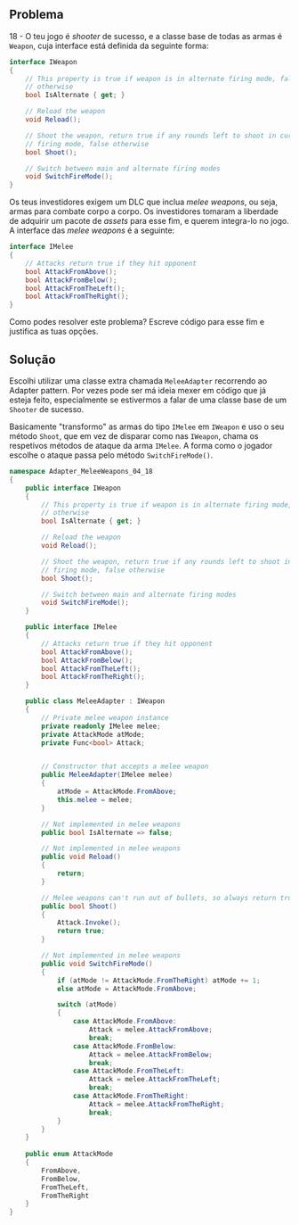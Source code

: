 ## Problema

18 - O teu jogo é _shooter_ de sucesso, e a classe base de todas as armas é
`Weapon`, cuja interface está definida da seguinte forma:

```cs
interface IWeapon
{
    // This property is true if weapon is in alternate firing mode, false
    // otherwise
    bool IsAlternate { get; }

    // Reload the weapon
    void Reload();

    // Shoot the weapon, return true if any rounds left to shoot in current
    // firing mode, false otherwise
    bool Shoot();

    // Switch between main and alternate firing modes
    void SwitchFireMode();
}
```

Os teus investidores exigem um DLC que inclua _melee weapons_, ou seja, armas
para combate corpo a corpo. Os investidores tomaram a liberdade de adquirir um
pacote de _assets_ para esse fim, e querem integra-lo no jogo. A interface das
_melee weapons_ é a seguinte:

```cs
interface IMelee
{
    // Attacks return true if they hit opponent
    bool AttackFromAbove();
    bool AttackFromBelow();
    bool AttackFromTheLeft();
    bool AttackFromTheRight();
}
```

Como podes resolver este problema? Escreve código para esse fim e justifica as
tuas opções.

## Solução

Escolhi utilizar uma classe extra chamada `MeleeAdapter` recorrendo ao Adapter pattern.
Por vezes pode ser má ideia mexer em código que já esteja feito, especialmente 
se estivermos a falar de uma classe base de um `Shooter` de sucesso.

Basicamente "transformo" as armas do tipo `IMelee` em `IWeapon` e uso o seu método
`Shoot`, que em vez de disparar como nas `IWeapon`, chama os respetivos métodos de
ataque da arma `IMelee`. A forma como o jogador escolhe o ataque passa pelo método
`SwitchFireMode()`.

```cs
namespace Adapter_MeleeWeapons_04_18
{
    public interface IWeapon
    {
        // This property is true if weapon is in alternate firing mode, false
        // otherwise
        bool IsAlternate { get; }

        // Reload the weapon
        void Reload();

        // Shoot the weapon, return true if any rounds left to shoot in current
        // firing mode, false otherwise
        bool Shoot();

        // Switch between main and alternate firing modes
        void SwitchFireMode();
    }

    public interface IMelee
    {
        // Attacks return true if they hit opponent
        bool AttackFromAbove();
        bool AttackFromBelow();
        bool AttackFromTheLeft();
        bool AttackFromTheRight();
    }

    public class MeleeAdapter : IWeapon
    {
        // Private melee weapon instance
        private readonly IMelee melee;
        private AttackMode atMode;
        private Func<bool> Attack;


        // Constructor that accepts a melee weapon
        public MeleeAdapter(IMelee melee)
        {
            atMode = AttackMode.FromAbove;
            this.melee = melee;
        }

        // Not implemented in melee weapons
        public bool IsAlternate => false;

        // Not implemented in melee weapons
        public void Reload()
        {
            return;
        }

        // Melee weapons can't run out of bullets, so always return true
        public bool Shoot()
        {
            Attack.Invoke();
            return true;
        }

        // Not implemented in melee weapons
        public void SwitchFireMode()
        {
            if (atMode != AttackMode.FromTheRight) atMode += 1;
            else atMode = AttackMode.FromAbove;

            switch (atMode)
            {
                case AttackMode.FromAbove:
                    Attack = melee.AttackFromAbove;
                    break;
                case AttackMode.FromBelow:
                    Attack = melee.AttackFromBelow;
                    break;
                case AttackMode.FromTheLeft:
                    Attack = melee.AttackFromTheLeft;
                    break;
                case AttackMode.FromTheRight:
                    Attack = melee.AttackFromTheRight;
                    break;
            }
        }
    }
	
    public enum AttackMode
    {
        FromAbove,
        FromBelow,
        FromTheLeft,
        FromTheRight
    }
}
```